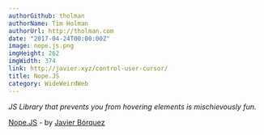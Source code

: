 ```yaml
---
authorGithub: tholman
authorName: Tim Holman
authorUrl: http://tholman.com
date: "2017-04-24T00:00:00Z"
image: nope.js.png
imgHeight: 262
imgWidth: 374
link: http://javier.xyz/control-user-cursor/
title: Nope.JS
category: WideWeirdWeb
---
```


_JS Library that prevents you from hovering elements is mischievously fun._

[Nope.JS](http://javier.xyz/control-user-cursor/) - by [Javier Bórquez](http://javier.xyz/)
